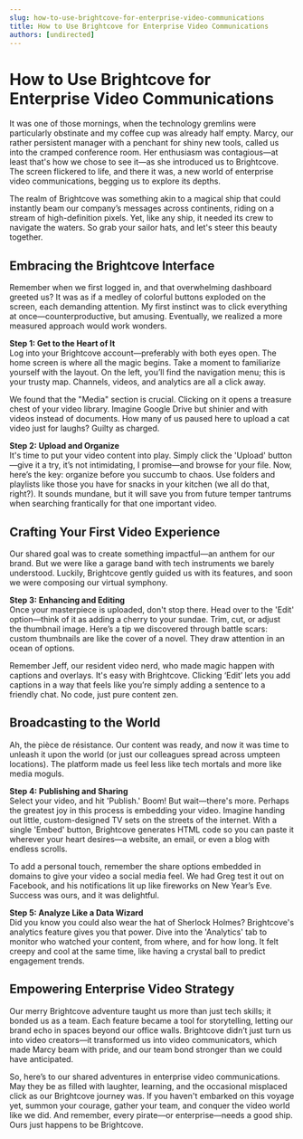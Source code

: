 ```yaml
---
slug: how-to-use-brightcove-for-enterprise-video-communications
title: How to Use Brightcove for Enterprise Video Communications
authors: [undirected]
---
```



# How to Use Brightcove for Enterprise Video Communications

It was one of those mornings, when the technology gremlins were particularly obstinate and my coffee cup was already half empty. Marcy, our rather persistent manager with a penchant for shiny new tools, called us into the cramped conference room. Her enthusiasm was contagious—at least that's how we chose to see it—as she introduced us to Brightcove. The screen flickered to life, and there it was, a new world of enterprise video communications, begging us to explore its depths.

The realm of Brightcove was something akin to a magical ship that could instantly beam our company’s messages across continents, riding on a stream of high-definition pixels. Yet, like any ship, it needed its crew to navigate the waters. So grab your sailor hats, and let's steer this beauty together.

## Embracing the Brightcove Interface

Remember when we first logged in, and that overwhelming dashboard greeted us? It was as if a medley of colorful buttons exploded on the screen, each demanding attention. My first instinct was to click everything at once—counterproductive, but amusing. Eventually, we realized a more measured approach would work wonders. 

**Step 1: Get to the Heart of It**  
Log into your Brightcove account—preferably with both eyes open. The home screen is where all the magic begins. Take a moment to familiarize yourself with the layout. On the left, you’ll find the navigation menu; this is your trusty map. Channels, videos, and analytics are all a click away.  

We found that the "Media" section is crucial. Clicking on it opens a treasure chest of your video library. Imagine Google Drive but shinier and with videos instead of documents. How many of us paused here to upload a cat video just for laughs? Guilty as charged.

**Step 2: Upload and Organize**  
It's time to put your video content into play. Simply click the 'Upload' button—give it a try, it’s not intimidating, I promise—and browse for your file. Now, here’s the key: organize before you succumb to chaos. Use folders and playlists like those you have for snacks in your kitchen (we all do that, right?). It sounds mundane, but it will save you from future temper tantrums when searching frantically for that one important video.

## Crafting Your First Video Experience

Our shared goal was to create something impactful—an anthem for our brand. But we were like a garage band with tech instruments we barely understood. Luckily, Brightcove gently guided us with its features, and soon we were composing our virtual symphony.

**Step 3: Enhancing and Editing**  
Once your masterpiece is uploaded, don't stop there. Head over to the 'Edit' option—think of it as adding a cherry to your sundae. Trim, cut, or adjust the thumbnail image. Here’s a tip we discovered through battle scars: custom thumbnails are like the cover of a novel. They draw attention in an ocean of options.

Remember Jeff, our resident video nerd, who made magic happen with captions and overlays. It's easy with Brightcove. Clicking ‘Edit’ lets you add captions in a way that feels like you’re simply adding a sentence to a friendly chat. No code, just pure content zen.

## Broadcasting to the World

Ah, the pièce de résistance. Our content was ready, and now it was time to unleash it upon the world (or just our colleagues spread across umpteen locations). The platform made us feel less like tech mortals and more like media moguls.

**Step 4: Publishing and Sharing**  
Select your video, and hit 'Publish.' Boom! But wait—there's more. Perhaps the greatest joy in this process is embedding your video. Imagine handing out little, custom-designed TV sets on the streets of the internet. With a single 'Embed' button, Brightcove generates HTML code so you can paste it wherever your heart desires—a website, an email, or even a blog with endless scrolls.

To add a personal touch, remember the share options embedded in domains to give your video a social media feel. We had Greg test it out on Facebook, and his notifications lit up like fireworks on New Year’s Eve. Success was ours, and it was delightful.

**Step 5: Analyze Like a Data Wizard**  
Did you know you could also wear the hat of Sherlock Holmes? Brightcove's analytics feature gives you that power. Dive into the 'Analytics' tab to monitor who watched your content, from where, and for how long. It felt creepy and cool at the same time, like having a crystal ball to predict engagement trends.

## Empowering Enterprise Video Strategy

Our merry Brightcove adventure taught us more than just tech skills; it bonded us as a team. Each feature became a tool for storytelling, letting our brand echo in spaces beyond our office walls. Brightcove didn’t just turn us into video creators—it transformed us into video communicators, which made Marcy beam with pride, and our team bond stronger than we could have anticipated.

So, here’s to our shared adventures in enterprise video communications. May they be as filled with laughter, learning, and the occasional misplaced click as our Brightcove journey was. If you haven't embarked on this voyage yet, summon your courage, gather your team, and conquer the video world like we did. And remember, every pirate—or enterprise—needs a good ship. Ours just happens to be Brightcove.